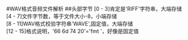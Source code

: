 #WAV格式音频文件解析
##头部字节
[0 - 3]肯定是'RIFF'字符串，大端存储<br>
[4 - 7]文件字节数，等于文件大小-8，小端存储<br>
[8 - 11]WAV格式校验字符串'WAVE',固定值，大端存储<br>
[12 - 15]格式说明，'66 6d 74 20'='fmt '，好像是固定值




